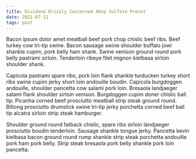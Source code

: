 ```yaml
---
title: Dividend Drizzly Concerned Ahoy Sulfate Preset
date: 2021-07-12
tags: post
---
```


Bacon ipsum dolor amet meatball beef pork chop chislic beef ribs.  Beef turkey cow tri-tip swine.  Bacon sausage swine shoulder buffalo jowl shankle cupim, pork belly ham shank.  Swine venison ground round pork belly pastrami sirloin.  Tenderloin ribeye filet mignon kielbasa sirloin shoulder shank.

Capicola pastrami spare ribs, pork loin flank shankle turducken turkey short ribs swine cupim jerky short loin andouille boudin.  Capicola burgdoggen andouille, shoulder pancetta cow salami pork loin.  Bresaola landjaeger salami flank shoulder sirloin venison.  Burgdoggen cupim doner chislic ball tip.  Picanha corned beef prosciutto meatball strip steak ground round.  Biltong prosciutto drumstick swine tri-tip jerky porchetta corned beef ball tip alcatra sirloin strip steak hamburger.

Shoulder ground round fatback chislic, spare ribs sirloin landjaeger prosciutto boudin tenderloin.  Sausage shankle tongue jerky.  Pancetta kevin kielbasa bacon ground round rump shankle strip steak porchetta andouille pork ham pork belly.  Strip steak bresaola pork belly shankle pork loin pancetta.